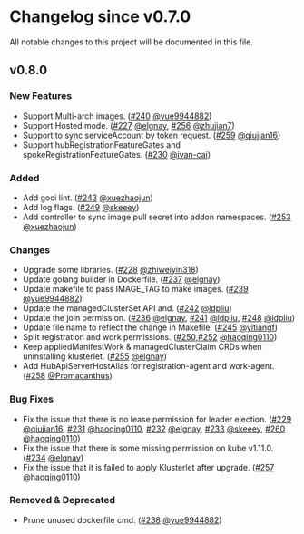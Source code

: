 # Changelog since v0.7.0
All notable changes to this project will be documented in this file.

## v0.8.0

### New Features
* Support Multi-arch images. ([#240](https://github.com/open-cluster-management-io/registration-operator/pull/240) [@yue9944882](https://github.com/yue9944882))
* Support Hosted mode. ([#227](https://github.com/open-cluster-management-io/registration-operator/pull/227) [@elgnay](https://github.com/elgnay), [#256](https://github.com/open-cluster-management-io/registration-operator/pull/256) [@zhujian7](https://github.com/zhujian7))
* Support to sync serviceAccount by token request. ([#259](https://github.com/open-cluster-management-io/registration-operator/pull/259) [@qiujian16](https://github.com/qiujian16))
* Support hubRegistrationFeatureGates and spokeRegistrationFeatureGates. ([#230](https://github.com/open-cluster-management-io/registration-operator/pull/230) [@ivan-cai](https://github.com/ivan-cai))

### Added
* Add goci lint. ([#243](https://github.com/open-cluster-management-io/registration-operator/pull/243) [@xuezhaojun](https://github.com/xuezhaojun))
* Add log flags. ([#249](https://github.com/open-cluster-management-io/registration-operator/pull/249) [@skeeey](https://github.com/skeeey))
* Add controller to sync image pull secret into addon namespaces. ([#253](https://github.com/open-cluster-management-io/registration-operator/pull/253) [@xuezhaojun](https://github.com/xuezhaojun))

### Changes
* Upgrade some libraries. ([#228](https://github.com/open-cluster-management-io/registration-operator/pull/228) [@zhiweiyin318](https://github.com/zhiweiyin318))
* Update golang builder in Dockerfile. ([#237](https://github.com/open-cluster-management-io/registration-operator/pull/237) [@elgnay](https://github.com/elgnay))
* Update makefile to pass IMAGE_TAG to make images. ([#239](https://github.com/open-cluster-management-io/registration-operator/pull/239) [@yue9944882](https://github.com/yue9944882))
* Update the managedClusterSet API and. ([#242](https://github.com/open-cluster-management-io/registration-operator/pull/242) [@ldpliu](https://github.com/ldpliu))
* Update the join permission. ([#236](https://github.com/open-cluster-management-io/registration-operator/pull/236) [@elgnay](https://github.com/elgnay), [#241](https://github.com/open-cluster-management-io/registration-operator/pull/241) [@ldpliu](https://github.com/ldpliu), [#248](https://github.com/open-cluster-management-io/registration-operator/pull/248) [@ldpliu](https://github.com/ldpliu))
* Update file name to reflect the change in Makefile. ([#245](https://github.com/open-cluster-management-io/registration-operator/pull/245) [@yitiangf](https://github.com/yitiangf))
* Split registration and work permissions. ([#250](https://github.com/open-cluster-management-io/registration-operator/pull/250),[#252](https://github.com/open-cluster-management-io/registration-operator/pull/252) [@haoqing0110](https://github.com/haoqing0110))
* Keep appliedManifestWork & managedClusterClaim CRDs when uninstalling klusterlet. ([#255](https://github.com/open-cluster-management-io/registration-operator/pull/255) [@elgnay](https://github.com/elgnay))
* Add HubApiServerHostAlias for registration-agent and work-agent. ([#258](https://github.com/open-cluster-management-io/registration-operator/pull/258) [@Promacanthus](https://github.com/Promacanthus))

### Bug Fixes
* Fix the issue that there is no lease permission for leader election. ([#229](https://github.com/open-cluster-management-io/registration-operator/pull/229) [@qiujian16](https://github.com/qiujian16), [#231](https://github.com/open-cluster-management-io/registration-operator/pull/231) [@haoqing0110](https://github.com/haoqing0110), [#232](https://github.com/open-cluster-management-io/registration-operator/pull/232) [@elgnay](https://github.com/elgnay), [#233](https://github.com/open-cluster-management-io/registration-operator/pull/233) [@skeeey](https://github.com/skeeey), [#260](https://github.com/open-cluster-management-io/registration-operator/pull/260) [@haoqing0110](https://github.com/haoqing0110))
* Fix the issue that there is some missing permission on kube v1.11.0. ([#234](https://github.com/open-cluster-management-io/registration-operator/pull/234) [@elgnay](https://github.com/elgnay))
* Fix the issue that it is failed to apply Klusterlet after upgrade. ([#257](https://github.com/open-cluster-management-io/registration-operator/pull/257) [@haoqing0110](https://github.com/haoqing0110))

### Removed & Deprecated
* Prune unused dockerfile cmd. ([#238](https://github.com/open-cluster-management-io/registration-operator/pull/238) [@yue9944882](https://github.com/yue9944882))